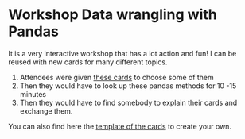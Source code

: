 # Workshop Data wrangling with Pandas

It is a very interactive workshop that has a lot action and fun! I can be reused with new cards for many different topics.

1. Attendees were given [these cards](https://github.com/PyLadiesBerlin/resources/raw/master/workshops/23_Data_Wrangling_Pandas/Pandas.odp) to choose some of them
2. Then they would have to look up these pandas methods for 10 -15 minutes
3. Then they would have to find somebody to explain their cards and exchange them.

You can also find here the [template of the cards](https://github.com/PyLadiesBerlin/resources/raw/master/workshops/23_Data_Wrangling_Pandas/Templates.odp) to create your own.
